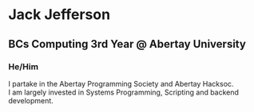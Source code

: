 # Jack Jefferson
## BCs Computing 3rd Year @ Abertay University
### He/Him

I partake in the Abertay Programming Society and Abertay Hacksoc. <br>
I am largely invested in Systems Programming, Scripting and backend development. <br>

<!--
**jxkc/jxkc** is a ✨ _special_ ✨ repository because its `README.md` (this file) appears on your GitHub profile.

Here are some ideas to get you started:

- 🔭 I’m currently working on ...
- 🌱 I’m currently learning ...
- 👯 I’m looking to collaborate on ...
- 🤔 I’m looking for help with ...
- 💬 Ask me about ...
- 📫 How to reach me: ...
- 😄 Pronouns: ...
- ⚡ Fun fact: ...
-->
